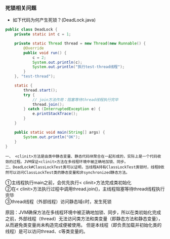 ### **死锁相关问题**
- 如下代码为何产生死锁？(DeadLock.java)

```java
public class DeadLock {
    private static int c = 1;

    private static Thread thread = new Thread(new Runnable() {
        @Override
        public void run() {
            c = 2;
            System.out.println(c);
            System.out.println("执行test-thread线程");
        }
    }, "test-thread");

    static {
        thread.start();
        try {
            // join方法作用：阻塞等待thread线程执行完毕
            thread.join();
        } catch (InterruptedException e) {
            e.printStackTrace();
        }
    }

    public static void main(String[] args) {
        System.out.println("OK");
    }
}
```

```
一、 <clinit>方法是由类中静态变量、静态代码块聚合在一起形成的，实际上是一个代码收敛的过程。JVM保证<clinit>方法在多线程环境中被正确地加锁、同步。
二、DeadLock#ClassLockTest类可以证明，当线程A持有ClassLockTest类锁时，线程B依然可以访问ClassLockTest类的静态变量和非synchronized静态方法。
```

①主线程执行main之前，会优先执行< clinit>方法完成类初始化  
②在< clinit>方法执行过程中调用thread.join()，主线程阻塞等待thread线程执行完毕  
③thread线程（外部线程）访问静态域c时，发生死锁

原因：JVM确保<clinit>方法在多线程环境中被正确地加锁、同步，所以在类初始化完成之前，外部线程（thread）无法访问类方法和类变量（即静态方法和静态变量），从而避免类变量尚未构造完成便被使用。
但是本线程（即负责加载并初始化类的线程）是可以访问thread、c等类变量的。

